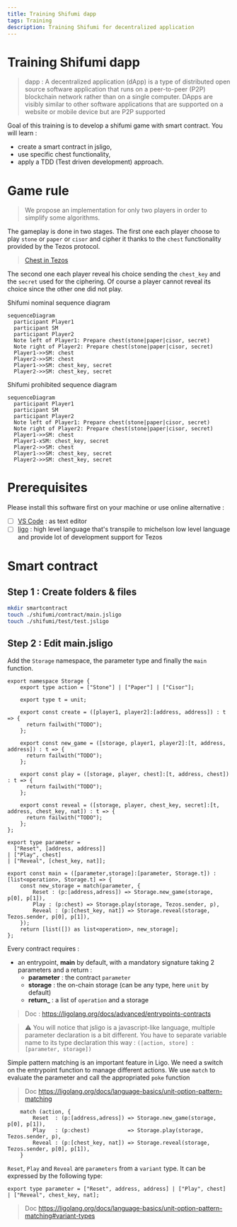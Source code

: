 ```yaml
---
title: Training Shifumi dapp
tags: Training
description: Training Shifumi for decentralized application
---
```


Training Shifumi dapp
===

> dapp : A decentralized application (dApp) is a type of distributed open source software application that runs on a peer-to-peer (P2P) blockchain network rather than on a single computer. DApps are visibly similar to other software applications that are supported on a website or mobile device but are P2P supported

Goal of this training is to develop a shifumi game with smart contract. You will learn : 
- create a smart contract in jsligo,
- use specific chest functionality,
- apply a TDD (Test driven development) approach.

# Game rule

> We propose an implementation for only two players in order to simplify some algorithms.

The gameplay is done in two stages. The first one each player choose to play `stone` or `paper` or `cisor`
and cipher it thanks to the `chest` functionality provided by the Tezos protocol.

> [Chest in Tezos]()

The second one each player reveal his choice sending the `chest_key` and the `secret` used for the ciphering.
Of course a player cannot reveal its choice since the other one did not play.

Shifumi nominal sequence diagram
```mermaid
sequenceDiagram
  participant Player1
  participant SM
  participant Player2
  Note left of Player1: Prepare chest(stone|paper|cisor, secret)
  Note right of Player2: Prepare chest(stone|paper|cisor, secret)
  Player1->>SM: chest
  Player2->>SM: chest
  Player1->>SM: chest_key, secret
  Player2->>SM: chest_key, secret
```

Shifumi prohibited sequence diagram
```mermaid
sequenceDiagram
  participant Player1
  participant SM
  participant Player2
  Note left of Player1: Prepare chest(stone|paper|cisor, secret)
  Note right of Player2: Prepare chest(stone|paper|cisor, secret)
  Player1->>SM: chest
  Player1-xSM: chest_key, secret
  Player2->>SM: chest
  Player1->>SM: chest_key, secret
  Player2->>SM: chest_key, secret
```

# Prerequisites

Please install this software first on your machine or use online alternative : 

- [ ] [VS Code](https://code.visualstudio.com/download) : as text editor
- [ ] [ligo](https://ligolang.org/docs/intro/installation/) : high level language that's transpile to michelson low level language and provide lot of development support for Tezos

# Smart contract

## Step 1 : Create folders & files

```bash
mkdir smartcontract
touch ./shifumi/contract/main.jsligo
touch ./shifumi/test/test.jsligo
```

## Step 2 : Edit main.jsligo

Add the `Storage` namespace, the parameter type and finally the `main` function.

```ligo
export namespace Storage {
    export type action = ["Stone"] | ["Paper"] | ["Cisor"];

    export type t = unit;

    export const create = ([player1, player2]:[address, address]) : t => {
      return failwith("TODO");
    };

    export const new_game = ([storage, player1, player2]:[t, address, address]) : t => {
      return failwith("TODO");
    };

    export const play = ([storage, player, chest]:[t, address, chest]) : t => {
      return failwith("TODO");
    };

    export const reveal = ([storage, player, chest_key, secret]:[t, address, chest_key, nat]) : t => {
      return failwith("TODO");
    };
};

export type parameter = 
  ["Reset", [address, address]] 
| ["Play", chest] 
| ["Reveal", [chest_key, nat]];

export const main = ([parameter,storage]:[parameter, Storage.t]) : [list<operation>, Storage.t] => {
    const new_storage = match(parameter, {
        Reset : (p:[address,adress]) => Storage.new_game(storage, p[0], p[1]),
        Play : (p:chest) => Storage.play(storage, Tezos.sender, p),
        Reveal : (p:[chest_key, nat]) => Storage.reveal(storage, Tezos.sender, p[0], p[1]),
    });
    return [list([]) as list<operation>, new_storage];
};
```

Every contract requires :
- an entrypoint, **main** by default, with a mandatory signature taking 2 parameters and a return : 
    - **parameter** : the contract `parameter`
    - **storage** : the on-chain storage (can be any type, here `unit` by default)
    - **return_** : a list of `operation` and a storage

> Doc :  https://ligolang.org/docs/advanced/entrypoints-contracts

>:warning: You will notice that jsligo is a javascript-like language, multiple parameter declaration is a bit different.
You have to separate variable name to its type declaration this way : `([action, store] : [parameter, storage])`

Simple pattern matching is an important feature in Ligo. We need a switch on the entrypoint function to manage different actions. 
We use `match` to evaluate the parameter and call the appropriated `poke` function
> Doc https://ligolang.org/docs/language-basics/unit-option-pattern-matching

```ligo
    match (action, {
        Reset  : (p:[address,adress]) => Storage.new_game(storage, p[0], p[1]),
        Play   : (p:chest)            => Storage.play(storage, Tezos.sender, p),
        Reveal : (p:[chest_key, nat]) => Storage.reveal(storage, Tezos.sender, p[0], p[1]),
    } 
```

`Reset`, `Play` and `Reveal` are `parameters` from a `variant` type. It can be expressed 
by the following type:

```ligo
export type parameter = ["Reset", address, address] | ["Play", chest] | ["Reveal", chest_key, nat];
```

> Doc https://ligolang.org/docs/language-basics/unit-option-pattern-matching#variant-types
